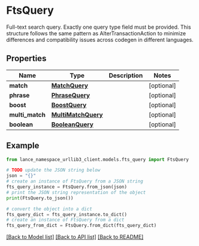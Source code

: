 # FtsQuery

Full-text search query. Exactly one query type field must be provided. This structure follows the same pattern as AlterTransactionAction to minimize differences and compatibility issues across codegen in different languages. 

## Properties

Name | Type | Description | Notes
------------ | ------------- | ------------- | -------------
**match** | [**MatchQuery**](MatchQuery.md) |  | [optional] 
**phrase** | [**PhraseQuery**](PhraseQuery.md) |  | [optional] 
**boost** | [**BoostQuery**](BoostQuery.md) |  | [optional] 
**multi_match** | [**MultiMatchQuery**](MultiMatchQuery.md) |  | [optional] 
**boolean** | [**BooleanQuery**](BooleanQuery.md) |  | [optional] 

## Example

```python
from lance_namespace_urllib3_client.models.fts_query import FtsQuery

# TODO update the JSON string below
json = "{}"
# create an instance of FtsQuery from a JSON string
fts_query_instance = FtsQuery.from_json(json)
# print the JSON string representation of the object
print(FtsQuery.to_json())

# convert the object into a dict
fts_query_dict = fts_query_instance.to_dict()
# create an instance of FtsQuery from a dict
fts_query_from_dict = FtsQuery.from_dict(fts_query_dict)
```
[[Back to Model list]](../README.md#documentation-for-models) [[Back to API list]](../README.md#documentation-for-api-endpoints) [[Back to README]](../README.md)


